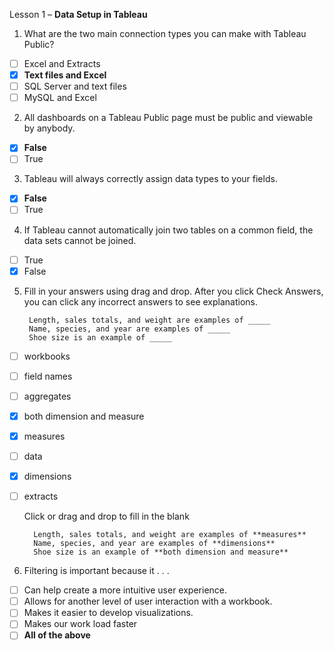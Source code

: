 Lesson 1 – **Data Setup in Tableau**

1.  What are the two main connection types you can make with Tableau Public?

- [ ] Excel and Extracts
- [x] **Text files and Excel**
- [ ] SQL Server and text files
- [ ] MySQL and Excel

2.  All dashboards on a Tableau Public page must be public and viewable by anybody.

- [x] **False**
- [ ] True

3.  Tableau will always correctly assign data types to your fields.

- [x] **False**
- [ ] True

4.  If Tableau cannot automatically join two tables on a common field, the data sets cannot be joined.

- [ ] True
- [x] False

5. Fill in your answers using drag and drop. After you click Check Answers, you can click any incorrect answers to see explanations.

        Length, sales totals, and weight are examples of _____ 
        Name, species, and year are examples of _____ 
        Shoe size is an example of _____ 

- [ ] workbooks
- [ ] field names
- [ ] aggregates
- [x] both dimension and measure
- [x] measures
- [ ] data
- [x] dimensions
- [ ] extracts

   Click or drag and drop to fill in the blank

        Length, sales totals, and weight are examples of **measures**
        Name, species, and year are examples of **dimensions**
        Shoe size is an example of **both dimension and measure**

6. Filtering is important because it . . .

- [ ]   Can help create a more intuitive user experience.
- [ ]   Allows for another level of user interaction with a workbook.
- [ ]   Makes it easier to develop visualizations.
- [ ]   Makes our work load faster
- [ ]   **All of the above**
